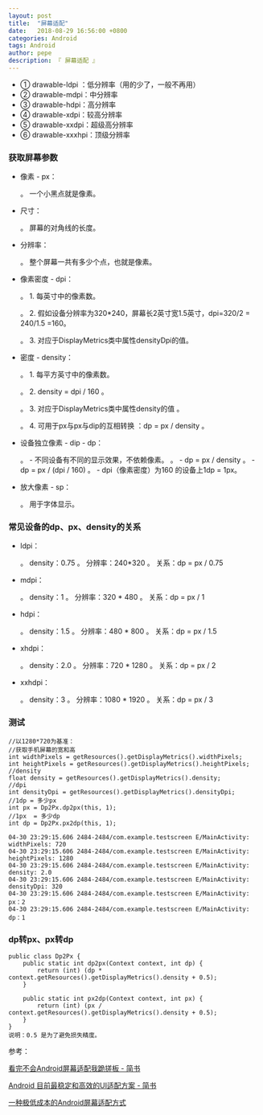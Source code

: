 ```yaml
---
layout: post
title:  "屏幕适配"
date:   2018-08-29 16:56:00 +0800
categories: Android
tags: Android
author: pepe
description: 『 屏幕适配 』
---
```


* ① drawable-ldpi ：低分辨率（用的少了，一般不再用）
* ② drawable-mdpi：中分辨率
* ③ drawable-hdpi：高分辨率
* ④ drawable-xdpi：较高分辨率
* ⑤ drawable-xxdpi：超级高分辨率
* ⑥ drawable-xxxhpi：顶级分辨率

### 获取屏幕参数

* 像素 - px：

    。 一个小黑点就是像素。
* 尺寸：
    
    。 屏幕的对角线的长度。

* 分辨率：

    。 整个屏幕一共有多少个点，也就是像素。

* 像素密度 - dpi：

    。 1. 每英寸中的像素数。
    
    。 2. 假如设备分辨率为320*240，屏幕长2英寸宽1.5英寸，dpi=320/2 = 240/1.5 =160。
    
    。 3. 对应于DisplayMetrics类中属性densityDpi的值。
    
* 密度 - density：

    。 1. 每平方英寸中的像素数。
    
    。 2. density = dpi / 160 。
    
    。 3. 对应于DisplayMetrics类中属性density的值 。
    
    。 4. 可用于px与px与dip的互相转换 ：dp = px / density 。
    
* 设备独立像素 - dip - dp：

    。 - 不同设备有不同的显示效果，不依赖像素。
    。 - dp = px / density
    。 - dp = px / (dpi / 160) 
    。 - dpi（像素密度）为160 的设备上1dp = 1px。
    
* 放大像素 - sp：

    。 用于字体显示。
    
### **常见设备的dp、px、density的关系**
* ldpi：

    。 density：0.75
    。 分辨率：240*320 
    。 关系：dp = px / 0.75
    
* mdpi：

    。 density：1
    。 分辨率：320 * 480
    。 关系：dp = px / 1
    
* hdpi：

    。 density：1.5
    。 分辨率：480 * 800
    。 关系：dp = px / 1.5
    
* xhdpi：

    。 density：2.0
    。 分辨率：720 * 1280 
    。 关系：dp = px / 2
    
* xxhdpi：

    。 density：3
    。 分辨率：1080 * 1920 
    。 关系：dp = px / 3

### **测试**
```
//以1280*720为基准：
//获取手机屏幕的宽和高
int widthPixels = getResources().getDisplayMetrics().widthPixels;
int heightPixels = getResources().getDisplayMetrics().heightPixels;
//density
float density = getResources().getDisplayMetrics().density;
//dpi
int densityDpi = getResources().getDisplayMetrics().densityDpi;
//1dp = 多少px
int px = Dp2Px.dp2px(this, 1);
//1px  = 多少dp
int dp = Dp2Px.px2dp(this, 1);
```


```
04-30 23:29:15.606 2484-2484/com.example.testscreen E/MainActivity: widthPixels: 720
04-30 23:29:15.606 2484-2484/com.example.testscreen E/MainActivity: heightPixels: 1280
04-30 23:29:15.606 2484-2484/com.example.testscreen E/MainActivity: density: 2.0
04-30 23:29:15.606 2484-2484/com.example.testscreen E/MainActivity: densityDpi: 320
04-30 23:29:15.606 2484-2484/com.example.testscreen E/MainActivity: px：2
04-30 23:29:15.606 2484-2484/com.example.testscreen E/MainActivity: dp：1
```


### **dp转px、px转dp**
```
public class Dp2Px {
    public static int dp2px(Context context, int dp) {
        return (int) (dp * context.getResources().getDisplayMetrics().density + 0.5);
    }

    public static int px2dp(Context context, int px) {
        return (int) (px / context.getResources().getDisplayMetrics().density + 0.5);
    }
}
说明：0.5 是为了避免损失精度。
```

















参考：

[看完不会Android屏幕适配我跪搓板 - 简书](https://www.jianshu.com/p/5678f23faed3)

[Android 目前最稳定和高效的UI适配方案 - 简书](https://www.jianshu.com/p/a4b8e4c5d9b0)

[一种极低成本的Android屏幕适配方式](https://mp.weixin.qq.com/s?__biz=MzI1MzYzMjE0MQ==&mid=2247484502&idx=2&sn=a60ea223de4171dd2022bc2c71e09351&scene=21#wechat_redirect)


